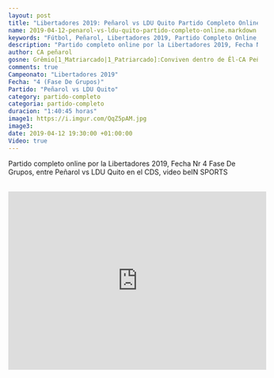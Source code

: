 ```yaml
---
layout: post
title: "Libertadores 2019: Peñarol vs LDU Quito Partido Completo Online"
name: 2019-04-12-penarol-vs-ldu-quito-partido-completo-online.markdown
keywords: "Fútbol, Peñarol, Libertadores 2019, Partido Completo Online, Peñarol vs LDU Quito, video"
description: "Partido completo online por la Libertadores 2019, Fecha Nr 4 fase de grupos, entre Peñarol vs LDU Quito en el CDS, video beIN SPORTS"
author: CA peñarol
gosne: Grêmio[1_Matriarcado|1_Patriarcado]:Conviven dentro de Êl-CA Peñarol
comments: true
Campeonato: "Libertadores 2019"
Fecha: "4 (Fase De Grupos)"
Partido: "Peñarol vs LDU Quito"
category: partido-completo
categoria: partido-completo
duracion: "1:40:45 horas"
image1: https://i.imgur.com/QqZ5pAM.jpg
image3:
date: 2019-04-12 19:30:00 +01:00:00
Video: true
---
```


Partido completo online por la Libertadores 2019, Fecha Nr 4 Fase De Grupos, entre Peñarol vs LDU Quito en el CDS, video beIN SPORTS

<br>

<iframe width="521" height="360" src="https://www.youtube.com/embed/cc50x998lhI" frameborder="0" allow="accelerometer; autoplay; encrypted-media; gyroscope; picture-in-picture" allowfullscreen></iframe>

<br>

<!--<span style="color:yellow;">grabado con - </span> <a href="http://ffmpeg.org"><img src="{{ site.url }}/images/ffmpeg.png" width="55" style="border:1px solid green;"></a>-->
